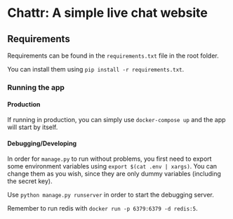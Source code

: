 # Chattr: A simple live chat website

## Requirements

Requirements can be found in the `requirements.txt` file in the root folder.

You can install them using `pip install -r requirements.txt`.

### Running the app

#### Production
If running in production, you can simply use `docker-compose up` and the app will start by itself.

#### Debugging/Developing

In order for `manage.py` to run without problems, you first need to export some environment variables
using `export $(cat .env | xargs)`.
You can change them as you wish, since they are only dummy variables (including the secret key).

Use `python manage.py runserver` in order to start the debugging server.

Remember to run redis with `docker run -p 6379:6379 -d redis:5`.